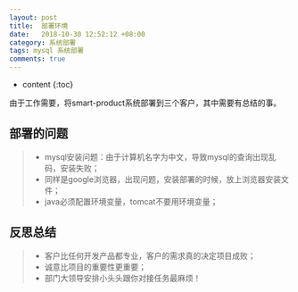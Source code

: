 ```yaml
---
layout: post
title:  部署环境
date:   2018-10-30 12:52:12 +08:00
category: 系统部署
tags: mysql 系统部署
comments: true
---
```


* content
{:toc}

由于工作需要，将smart-product系统部署到三个客户，其中需要有总结的事。





## 部署的问题

>* mysql安装问题：由于计算机名字为中文，导致mysql的查询出现乱码，安装失败；
>* 同样是google浏览器，出现问题，安装部署的时候，放上浏览器安装文件；
>* java必须配置环境变量，tomcat不要用环境变量；


## 反思总结

>* 客户比任何开发产品都专业，客户的需求真的决定项目成败；
>* 诚意比项目的重要性更重要；
>* 部门大领导安排小头头跟你对接任务最麻烦！
